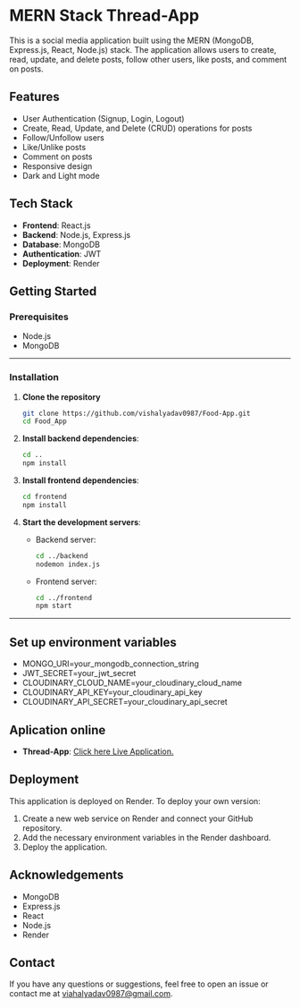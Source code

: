 # MERN Stack Thread-App

This is a social media application built using the MERN (MongoDB, Express.js, React, Node.js) stack. The application allows users to create, read, update, and delete posts, follow other users, like posts, and comment on posts.

## Features

- User Authentication (Signup, Login, Logout)
- Create, Read, Update, and Delete (CRUD) operations for posts
- Follow/Unfollow users
- Like/Unlike posts
- Comment on posts
- Responsive design
- Dark and Light mode

## Tech Stack

- **Frontend**: React.js
- **Backend**: Node.js, Express.js
- **Database**: MongoDB
- **Authentication**: JWT
- **Deployment**: Render

## Getting Started

### Prerequisites

- Node.js
- MongoDB

---

### Installation

1. **Clone the repository**

    ``` bash
    git clone https://github.com/vishalyadav0987/Food-App.git
    cd Food_App
    ```

2. **Install backend dependencies**:
    ``` bash
    cd ..
    npm install
    ```
3. **Install frontend dependencies**:
    ```bash
    cd frontend
    npm install
    ```
4. **Start the development servers**:
    - Backend server:
      ```bash
      cd ../backend
      nodemon index.js
      ```
    - Frontend server:
      ```bash
      cd ../frontend
      npm start
      ```
---

## Set up environment variables

- MONGO_URI=your_mongodb_connection_string
- JWT_SECRET=your_jwt_secret
- CLOUDINARY_CLOUD_NAME=your_cloudinary_cloud_name
- CLOUDINARY_API_KEY=your_cloudinary_api_key
- CLOUDINARY_API_SECRET=your_cloudinary_api_secret



## Aplication online

- **Thread-App**: <a href="https://thread-app-mc1i.onrender.com" _blank >Click here Live Application.</a>



## Deployment
This application is deployed on Render. To deploy your own version:

1. Create a new web service on Render and connect your GitHub repository.
2. Add the necessary environment variables in the Render dashboard.
3. Deploy the application.

## Acknowledgements
- MongoDB
- Express.js
- React
- Node.js
- Render

## Contact
If you have any questions or suggestions, feel free to open an issue or contact me at viahalyadav0987@gmail.com.
